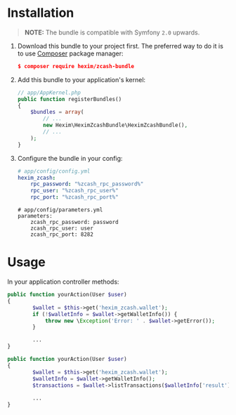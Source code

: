 Installation
============

> **NOTE:** The bundle is compatible with Symfony `2.0` upwards.

1. Download this bundle to your project first. The preferred way to do it is
    to use [Composer](https://getcomposer.org/) package manager:
    
    ``` json
    $ composer require hexim/zcash-bundle
    ```
2. Add this bundle to your application's kernel:
    
    ``` php
    // app/AppKernel.php
    public function registerBundles()
    {
        $bundles = array(
            // ...
            new Hexim\HeximZcashBundle\HeximZcashBundle(),
            // ...
        );
    }
    ```

3. Configure the bundle in your config:
    
    ``` yaml
    # app/config/config.yml
    hexim_zcash:
        rpc_password: "%zcash_rpc_password%"
        rpc_user: "%zcash_rpc_user%"
        rpc_port: "%zcash_rpc_port%"
    ```
    ```
    # app/config/parameters.yml
    parameters:
        zcash_rpc_password: password
        zcash_rpc_user: user
        zcash_rpc_port: 8282
    ```
    
Usage
=====

In your application controller methods:

```php
public function yourAction(User $user)
{
        $wallet = $this->get('hexim_zcash.wallet');
        if (!$walletInfo = $wallet->getWalletInfo()) {
            throw new \Exception('Error: ' . $wallet->getError());
        }

        ...
}
```

```php
public function yourAction(User $user)
{
        $wallet = $this->get('hexim_zcash.wallet');
        $walletInfo = $wallet->getWalletInfo();
        $transactions = $wallet->listTransactions($walletInfo['result']['txcount']);
        
        ...
}
```
